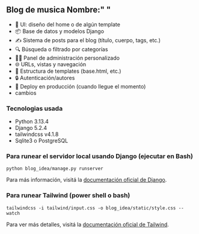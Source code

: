 ## Blog de musica Nombre:" "

- 🎨 UI: diseño del home o de algún template
- 📦 Base de datos y modelos Django
- ✍️ Sistema de posts para el blog (título, cuerpo, tags, etc.)
- 🔍 Búsqueda o filtrado por categorías
- 🧑‍💻 Panel de administración personalizado
- 🌐 URLs, vistas y navegación
- 📄 Estructura de templates (base.html, etc.)
- 🔒 Autenticación/autores
- 📂 Deploy en producción (cuando llegue el momento)
- cambios

### Tecnologias usada
- Python 3.13.4
- Django 5.2.4
- tailwindcss v4.1.8
- Sqlite3 o PostgreSQL


### Para runear el servidor local usando Django (ejecutar en Bash)

`python blog_idea/manage.py runserver`

Para más información, visitá la [documentación oficial de Django](https://docs.djangoproject.com/en/stable/).

### Para runear Tailwind (power shell o bash)

`tailwindcss -i tailwind/input.css -o blog_idea/static/style.css --watch`


Para ver más detalles, visitá la [documentación oficial de Tailwind](https://tailwindcss.com/docs/installation).




